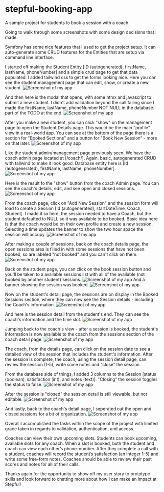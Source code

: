 # stepful-booking-app
A sample project for students to book a session with a coach

Going to walk through some screenshots with some design decisions that I made. 

Symfony has some nice features that I used to get the project setup. It can auto-generate some CRUD features for the Entities that are setup via command line interface. 

I started off making the Student Entity [ID (autogenerated), firstName, lastName, phoneNumber] and a simple crud page to get that data populated. I added tailwind css to get the forms looking nice. Here you can see the student management page that can edit, show, or create a new student. 
![Screenshot of my app](screenshots/student-admin-page.png "My App Screenshot")

And then here is the modal that opens, with some htmx and javascript to submit a new student. I didn't add validation beyond the call failing since I made the firstName, lastName, phoneNumber NOT NULL in the database. part of the TODO at the end. 
![Screenshot of my app](screenshots/create-new-student.png "create-new-student")

After you make a new student, you can click "show" on the management page to open the Student Details page. This would be the main "profile" view in a real-world app. You can see at the bottom of the page there is a section for "Booked Sections" and a button for "Book New Session" - more on that later. 
![Screenshot of my app](screenshots/student-details.png "student-details")


Like the student admin/management page previously seen. We have the coach admin page located at [/coach/]. Again, basic, autogenerated CRUD with tailwind to make it look good. Database entity here is [Id (autogenerated), firstName, lastName, phoneNumber].
![Screenshot of my app](screenshots/coach-admin.png "coach-admin")

Here is the result fo the "show" button from the coach Admin page. You can see the coach's details, edit, and see open and closed sessions. 
![Screenshot of my app](screenshots/coach-details-page.png "coach-details")

From the coach page, click on "Add New Session" and the session form will load to create a Session [Id (autogenerated), startDateTime, Coach, Student]. I made it so here, the session needed to have a Coach, but the student defaulted to NULL so it was available to be booked. Basic idea here is that the coach would be on their own profile and create a new session. Selecting a time updates the banner to show the two hour space the session will occupy. 
![Screenshot of my app](screenshots/new-session-form.png "new-session-form")

After making a couple of sessions, back on the coach details page, the open sessions area is filled in with some sessions that have not been booked, so are labeled "not booked" and you can't click on them. 
![Screenshot of my app](screenshots/coach-open-sessions.png "coach-open-sessions")

Back on the student page, you can click on the book session button and you'll be taken to a available sessions list with all of the available (not booked by another student) sessions.
![Screenshot of my app](screenshots/student-available-sessions.png "student-available-sessions")
And a banner showing the session was booked.
![Screenshot of my app](screenshots/successful-booking-message.png "successful-booking-message")

Now on the student's detail page, the sessions are on display in the Booked Sessions section, where they can now see the Session details - including the Coach's information.
![Screenshot of my app](screenshots/student-details-with-booking.png "student-details-with-booking")

And here is the session detail from the student's end. They can see the coach's information and the time slot. 
![Screenshot of my app](screenshots/student-session-detail.png "student-session-detail")

Jumping back to the coach's view - after a session is booked, the student's information is now available to the coach from the sessions section of the coach detail page.
![Screenshot of my app](screenshots/coach-details-with-open-booking.png "student-details-with-booking")


The coach, from the details page, can click on the session date to see a detailed view of the session that includes the student's information. After the session is complete, the coach, using the session detail page, can review the session (1-5), write some notes and "close" the session. 

From the database side of things, I added 3 columns to the Session [status (boolean), satisfaction (int), and notes (text)]. "Closing" the session toggles the status to false. 
![Screenshot of my app](screenshots/coach-session-detail-page.png "coach-session-detail-page")

After the session is "closed" the session detail is still viewable, but not editable. 
![Screenshot of my app](screenshots/coach-session-closed-result.png "coach-session-closed-result")

And lastly, back to the coach's detail page, I seperated out the open and closed sessions for a bit of organization. 
![Screenshot of my app](screenshots/coach-detail-open-and-closed-booking.png "coach-detail-open-and-closed-booking")

Overall I accomplished the tasks within the scope of the project with limited grace taken in regards to validation, authentication, and access. 

Coaches can view their own upcoming slots.
Students can book upcoming, available slots for any coach.
When a slot is booked, both the student and coach can view each other’s phone-number.
After they complete a call with a student, coaches will record the student’s satisfaction (an integer 1-5) and write some free-form notes.
Coaches should be able to review their past scores and notes for all of their calls.

Thanks again for the opportunity to show off my user story to prototype skills and look forward to chatting more about how I can make an impact at Stepful!